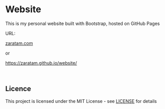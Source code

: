 # Website

This is my personal website built with Bootstrap, hosted on GitHub Pages

URL:

[zaratam.com](http://zaratam.com)

or

https://zaratam.github.io/website/

<br>

## Licence

This project is licensed under the MIT License - see [LICENSE](https://github.com/ZaraTam/website/commit/ac47b4d56f48db1c4d5ad6d4d42f67b68c10de99) for details
